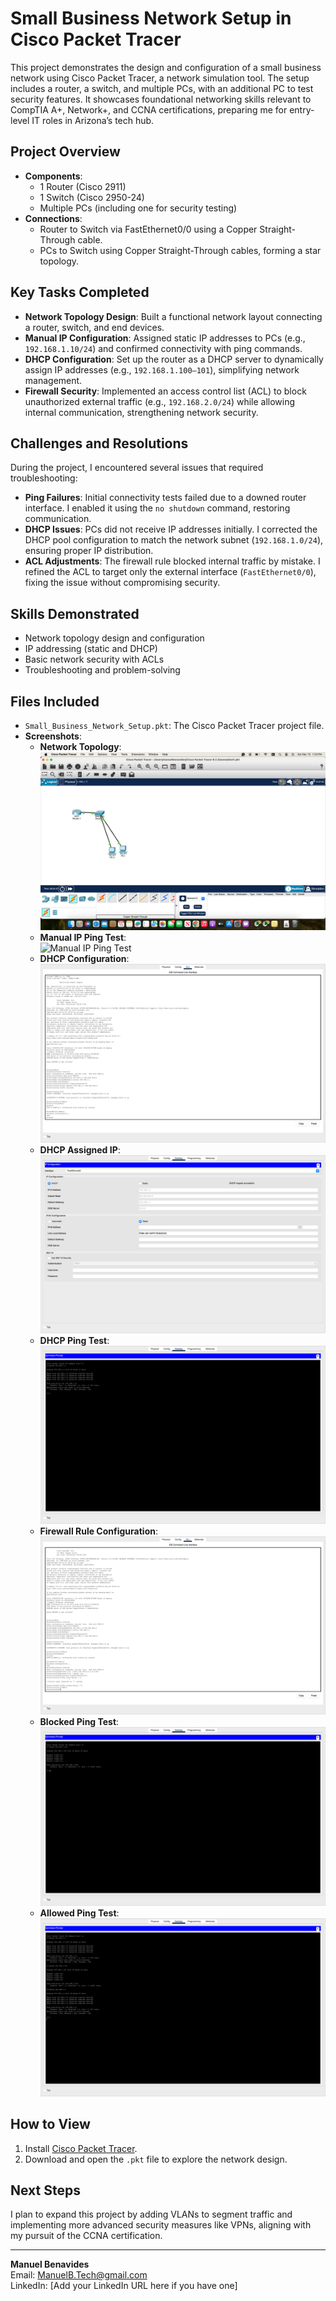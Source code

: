 # Small Business Network Setup in Cisco Packet Tracer

This project demonstrates the design and configuration of a small business network using Cisco Packet Tracer, a network simulation tool. The setup includes a router, a switch, and multiple PCs, with an additional PC to test security features. It showcases foundational networking skills relevant to CompTIA A+, Network+, and CCNA certifications, preparing me for entry-level IT roles in Arizona’s tech hub.

## Project Overview
- **Components**:
  - 1 Router (Cisco 2911)
  - 1 Switch (Cisco 2950-24)
  - Multiple PCs (including one for security testing)
- **Connections**:
  - Router to Switch via FastEthernet0/0 using a Copper Straight-Through cable.
  - PCs to Switch using Copper Straight-Through cables, forming a star topology.

## Key Tasks Completed
- **Network Topology Design**: Built a functional network layout connecting a router, switch, and end devices.
- **Manual IP Configuration**: Assigned static IP addresses to PCs (e.g., `192.168.1.10/24`) and confirmed connectivity with ping commands.
- **DHCP Configuration**: Set up the router as a DHCP server to dynamically assign IP addresses (e.g., `192.168.1.100–101`), simplifying network management.
- **Firewall Security**: Implemented an access control list (ACL) to block unauthorized external traffic (e.g., `192.168.2.0/24`) while allowing internal communication, strengthening network security.

## Challenges and Resolutions
During the project, I encountered several issues that required troubleshooting:  
- **Ping Failures**: Initial connectivity tests failed due to a downed router interface. I enabled it using the `no shutdown` command, restoring communication.  
- **DHCP Issues**: PCs did not receive IP addresses initially. I corrected the DHCP pool configuration to match the network subnet (`192.168.1.0/24`), ensuring proper IP distribution.  
- **ACL Adjustments**: The firewall rule blocked internal traffic by mistake. I refined the ACL to target only the external interface (`FastEthernet0/0`), fixing the issue without compromising security.  

## Skills Demonstrated
- Network topology design and configuration
- IP addressing (static and DHCP)
- Basic network security with ACLs
- Troubleshooting and problem-solving

## Files Included
- `Small_Business_Network_Setup.pkt`: The Cisco Packet Tracer project file.
- **Screenshots**:
  - **Network Topology**:  
    ![Network Topology](Network%20Topology.png)  
  - **Manual IP Ping Test**:  
    ![Manual IP Ping Test](MANUAL%20IP%20PING%20Test.png)  
  - **DHCP Configuration**:  
    ![DHCP Configuration](DHCP%20Configuration.png)  
  - **DHCP Assigned IP**:  
    ![DHCP Assigned IP](DHCP%20Assigned%20IP.png)  
  - **DHCP Ping Test**:  
    ![DHCP Ping Test](DHCP%20PING%20Test.png)  
  - **Firewall Rule Configuration**:  
    ![Firewall Rule Configuration](Firewall%20Rule%20Configuration.png)  
  - **Blocked Ping Test**:  
    ![Blocked Ping Test](BLOCKED%20PING%20Test.png)  
  - **Allowed Ping Test**:  
    ![Allowed Ping Test](ALLOWED%20PING%20Test.png)
    
## How to View
1. Install [Cisco Packet Tracer](https://www.netacad.com/courses/packet-tracer).
2. Download and open the `.pkt` file to explore the network design.

## Next Steps
I plan to expand this project by adding VLANs to segment traffic and implementing more advanced security measures like VPNs, aligning with my pursuit of the CCNA certification.

---
**Manuel Benavides**  
Email: [ManuelB.Tech@gmail.com](mailto:ManuelB.Tech@gmail.com)  
LinkedIn: [Add your LinkedIn URL here if you have one]
